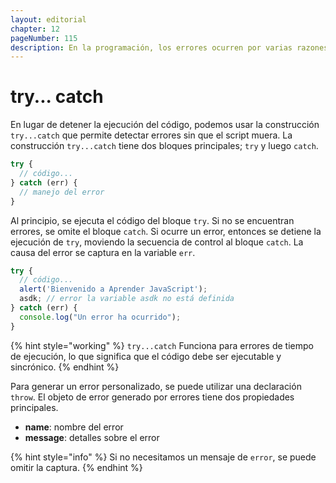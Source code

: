 ```yaml
---
layout: editorial
chapter: 12
pageNumber: 115
description: En la programación, los errores ocurren por varias razones, algunos se deben a errores de código, otros se deben a una entrada incorrecta y otras cosas imprevisibles. La captura de prueba ayuda a evitar que todo el script se detenga o falle cuando se produce un error, lo que nos permite manejar con elegancia casos excepcionales y proporcionar un comportamiento alternativo.
---
```


# try... catch

En lugar de detener la ejecución del código, podemos usar la construcción `try...catch` que permite detectar errores sin que el script muera. La construcción `try...catch` tiene dos bloques principales; `try` y luego `catch`.

```javascript
try {
  // código...
} catch (err) {
  // manejo del error
}
```

Al principio, se ejecuta el código del bloque `try`. Si no se encuentran errores, se omite el bloque `catch`. Si ocurre un error, entonces se detiene la ejecución de `try`, moviendo la secuencia de control al bloque `catch`. La causa del error se captura en la variable `err`.

```javascript
try {
  // código...
  alert('Bienvenido a Aprender JavaScript');  
  asdk; // error la variable asdk no está definida
} catch (err) {
  console.log("Un error ha ocurrido");
}
```

{% hint style="working" %}
`try...catch` Funciona para errores de tiempo de ejecución, lo que significa que el código debe ser ejecutable y sincrónico.
{% endhint %}

Para generar un error personalizado, se puede utilizar una declaración `throw`. El objeto de error generado por errores tiene dos propiedades principales.

* **name**:  nombre del error
* **message**: detalles sobre el error

{% hint style="info" %}
Si no necesitamos un mensaje de `error`, se puede omitir la captura.
{% endhint %}
